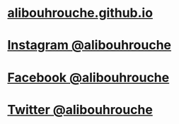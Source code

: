 # [alibouhrouche.github.io](https://alibouhrouche.github.io)
# [Instagram @alibouhrouche](https://instagram.com/alibouhrouche)

# [Facebook @alibouhrouche](https://fb.me/alibouhrouche)

# [Twitter @alibouhrouche](https://twitter/alibouhrouche)
